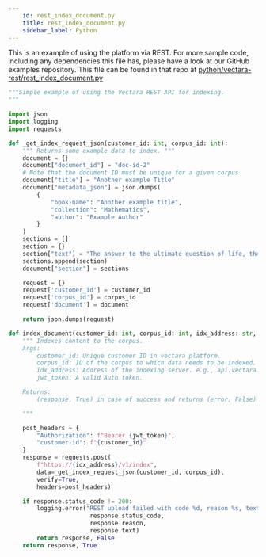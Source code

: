 ```yaml
---
    id: rest_index_document.py
    title: rest_index_document.py
    sidebar_label: Python
---
```


This is an example of using the platform via REST.  For more sample code, including any dependencies this file has, please have a look at our GitHub examples repository.  This file can be found in that repo at <a href="https://github.com/vectara/getting-started/tree/main/language-examples/python/vectara-rest/rest_index_document.py">python/vectara-rest/rest_index_document.py</a>

```py title="python/vectara-rest/rest_index_document.py"
"""Simple example of using the Vectara REST API for indexing.
"""

import json
import logging
import requests

def _get_index_request_json(customer_id: int, corpus_id: int):
    """ Returns some example data to index. """
    document = {}
    document["document_id"] = "doc-id-2"
    # Note that the document ID must be unique for a given corpus
    document["title"] = "Another example Title"
    document["metadata_json"] = json.dumps(
        {
            "book-name": "Another example title",
            "collection": "Mathematics",
            "author": "Example Author"
        }
    )
    sections = []
    section = {}
    section["text"] = "The answer to the ultimate question of life, the universe, and everything is 42."
    sections.append(section)
    document["section"] = sections

    request = {}
    request['customer_id'] = customer_id
    request['corpus_id'] = corpus_id
    request['document'] = document

    return json.dumps(request)

def index_document(customer_id: int, corpus_id: int, idx_address: str, jwt_token: str):
    """ Indexes content to the corpus.
    Args:
        customer_id: Unique customer ID in vectara platform.
        corpus_id: ID of the corpus to which data needs to be indexed.
        idx_address: Address of the indexing server. e.g., api.vectara.io
        jwt_token: A valid Auth token.

    Returns:
        (response, True) in case of success and returns (error, False) in case of failure.

    """

    post_headers = {
        "Authorization": f"Bearer {jwt_token}",
        "customer-id": f"{customer_id}"
    }
    response = requests.post(
        f"https://{idx_address}/v1/index",
        data=_get_index_request_json(customer_id, corpus_id),
        verify=True,
        headers=post_headers)

    if response.status_code != 200:
        logging.error("REST upload failed with code %d, reason %s, text %s",
                       response.status_code,
                       response.reason,
                       response.text)
        return response, False
    return response, True
```

